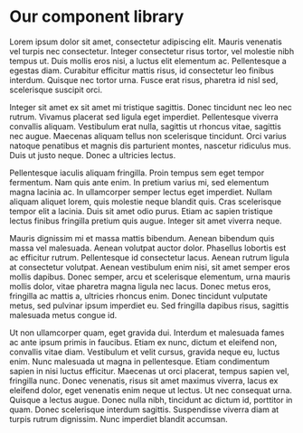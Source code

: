 # Our component library
Lorem ipsum dolor sit amet, consectetur adipiscing elit. Mauris venenatis vel turpis nec consectetur. Integer consectetur risus tortor, vel molestie nibh tempus ut. Duis mollis eros nisi, a luctus elit elementum ac. Pellentesque a egestas diam. Curabitur efficitur mattis risus, id consectetur leo finibus interdum. Quisque nec tortor urna. Fusce erat risus, pharetra id nisl sed, scelerisque suscipit orci.

Integer sit amet ex sit amet mi tristique sagittis. Donec tincidunt nec leo nec rutrum. Vivamus placerat sed ligula eget imperdiet. Pellentesque viverra convallis aliquam. Vestibulum erat nulla, sagittis ut rhoncus vitae, sagittis nec augue. Maecenas aliquam tellus non scelerisque tincidunt. Orci varius natoque penatibus et magnis dis parturient montes, nascetur ridiculus mus. Duis ut justo neque. Donec a ultricies lectus.

Pellentesque iaculis aliquam fringilla. Proin tempus sem eget tempor fermentum. Nam quis ante enim. In pretium varius mi, sed elementum magna lacinia ac. In ullamcorper semper lectus eget imperdiet. Nullam aliquam aliquet lorem, quis molestie neque blandit quis. Cras scelerisque tempor elit a lacinia. Duis sit amet odio purus. Etiam ac sapien tristique lectus finibus fringilla pretium quis augue. Integer sit amet viverra neque.

Mauris dignissim mi et massa mattis bibendum. Aenean bibendum quis massa vel malesuada. Aenean volutpat auctor dolor. Phasellus lobortis est ac efficitur rutrum. Pellentesque id consectetur lacus. Aenean rutrum ligula at consectetur volutpat. Aenean vestibulum enim nisi, sit amet semper eros mollis dapibus. Donec semper, arcu et scelerisque elementum, urna mauris mollis dolor, vitae pharetra magna ligula nec lacus. Donec metus eros, fringilla ac mattis a, ultricies rhoncus enim. Donec tincidunt vulputate metus, sed pulvinar ipsum imperdiet eu. Sed fringilla dapibus risus, sagittis malesuada metus congue id.

Ut non ullamcorper quam, eget gravida dui. Interdum et malesuada fames ac ante ipsum primis in faucibus. Etiam ex nunc, dictum et eleifend non, convallis vitae diam. Vestibulum et velit cursus, gravida neque eu, luctus enim. Nunc malesuada ut magna in pellentesque. Etiam condimentum sapien in nisi luctus efficitur. Maecenas ut orci placerat, tempus sapien vel, fringilla nunc. Donec venenatis, risus sit amet maximus viverra, lacus ex eleifend dolor, eget venenatis enim neque ut lectus. Ut nec consequat urna. Quisque a lectus augue. Donec nulla nibh, tincidunt ac dictum id, porttitor in quam. Donec scelerisque interdum sagittis. Suspendisse viverra diam at turpis rutrum dignissim. Nunc imperdiet blandit accumsan.

